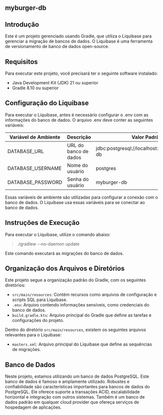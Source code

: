 myburger-db
---

## Introdução
Este é um projeto gerenciado usando Gradle, que utiliza o Liquibase para gerenciar a migração de bancos de dados. O Liquibase é uma ferramenta de versionamento de banco de dados open-source.

## Requisitos
Para executar este projeto, você precisará ter o seguinte software instalado:

- Java Development Kit (JDK) 21 ou superior
- Gradle 8.10 ou superior

## Configuração do Liquibase

Para executar o Liquibase, antes é necessário configurar o .env com as informações do banco de dados. O arquivo .env deve conter as seguintes variáveis:

| Variável de Ambiente | Descrição             | Valor Padrão                                 |
|----------------------|-----------------------|----------------------------------------------|
| DATABASE_URL         | URL do banco de dados | jdbc:postgresql://localhost:5432/myburger-db |
| DATABASE_USERNAME    | Nome do usuário       | postgres                                     |
| DATABASE_PASSWORD    | Senha do usuário      | myburger-db                                  |

Essas variáveis de ambiente são utilizadas para configurar a conexão com o banco de dados. O Liquibase usa essas variáveis para se conectar ao banco de dados.

## Instruções de Execução

Para executar o Liquibase, utilize o comando abaixo:
> ./gradlew --no-daemon update

Este comando executará as migrações do banco de dados.

## Organização dos Arquivos e Diretórios

Este projeto segue a organização padrão do Gradle, com os seguintes diretórios:
- `src/main/resources`: Contém recursos como arquivos de configuração e scripts SQL para Liquibase.
- `.env`: Arquivo contendo informações sensíveis, como credenciais do banco de dados.
- `build.gradle.kts`: Arquivo principal do Gradle que define as tarefas e configurações do projeto.

Dentro do diretório `src/main/resources`, existem os seguintes arquivos relevantes para o Liquibase:
- `masters.xml`: Arquivo principal do Liquibase que define as sequências de migrações.

## Banco de Dados

Neste projeto, estamos utilizando um banco de dados PostgreSQL. Este banco de dados é famoso e amplamente utilizado. 
Robustes e confiabilidade são características importantes para bancos de dados do PostgreSQL. Ele oferece suporte a 
transações ACID, escalabilidade horizontal e integração com outros sistemas. Também é um banco de dados padrão em qualquer
cloud provider que ofereça serviços de hospedagem de aplicações.

